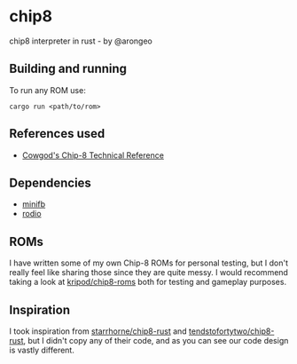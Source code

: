 # chip8
chip8 interpreter in rust - by @arongeo

## Building and running
To run any ROM use:

<code>cargo run <path/to/rom></code>

## References used
- [Cowgod's Chip-8 Technical Reference](http://devernay.free.fr/hacks/chip8/C8TECH10.HTM)

## Dependencies
- [minifb](https://crates.io/crates/minifb)
- [rodio](https://crates.io/crates/rodio)

## ROMs
I have written some of my own Chip-8 ROMs for personal testing, but I don't really feel like sharing those since they are quite messy. I would recommend taking a look at [kripod/chip8-roms](https://github.com/kripod/chip8-roms) both for testing and gameplay purposes.

## Inspiration
I took inspiration from [starrhorne/chip8-rust](https://github.com/starrhorne/chip8-rust) and [tendstofortytwo/chip8-rust](https://github.com/tendstofortytwo/chip8-rust), but I didn't copy any of their code, and as you can see our code design is vastly different.
